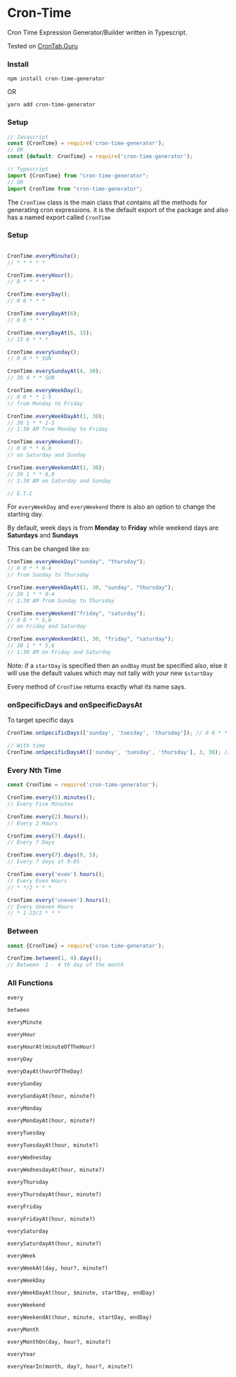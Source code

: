# Cron-Time

Cron Time Expression Generator/Builder written in Typescript.

Tested on [CronTab.Guru](https://crontab.guru)

### Install

```console
npm install cron-time-generator
```

OR

```console
yarn add cron-time-generator
```

### Setup

```javascript
// Javascript
const {CronTime} = require('cron-time-generator');
// OR 
const {default: CronTime} = require('cron-time-generator');

// Typescript
import {CronTime} from "cron-time-generator";
// OR
import CronTime from "cron-time-generator";
```

The `CronTime` class is the main class that contains all the methods for generating cron expressions.
it is the default export of the package and also has a named export called `CronTime`

### Setup

```javascript

CronTime.everyMinute();
// * * * * *

CronTime.everyHour();
// 0 * * * *

CronTime.everyDay();
// 0 0 * * *

CronTime.everyDayAt(6);
// 0 6 * * *

CronTime.everyDayAt(6, 15);
// 15 6 * * *

CronTime.everySunday();
// 0 0 * * SUN

CronTime.everySundayAt(4, 30);
// 30 4 * * SUN

CronTime.everyWeekDay();
// 0 0 * * 1-5
// from Monday to Friday

CronTime.everyWeekDayAt(1, 30);
// 30 1 * * 1-5
// 1:30 AM from Monday to Friday

CronTime.everyWeekend();
// 0 0 * * 6,0
// on Saturday and Sunday

CronTime.everyWeekendAt(1, 30);
// 30 1 * * 6,0
// 1:30 AM on Saturday and Sunday

// E.T.C

```

For `everyWeekDay` and `everyWeekend` there is also an option to change the starting day.

By default, week days is from **Monday** to **Friday** while weekend days are **Saturdays** and **Sundays**

This can be changed like so:

```javascript
CronTime.everyWeekDay("sunday", "thursday");
// 0 0 * * 0-4
// from Sunday to Thursday

CronTime.everyWeekDayAt(1, 30, "sunday", "thursday");
// 30 1 * * 0-4
// 1:30 AM from Sunday to Thursday

CronTime.everyWeekend("friday", "saturday");
// 0 0 * * 5,6
// on Friday and Saturday

CronTime.everyWeekendAt(1, 30, "friday", "saturday");
// 30 1 * * 5,6
// 1:30 AM on Friday and Saturday
```

Note: if a `startDay` is specified then an `endDay` must be specified also, else it will use the default values which
may not tally with your new `$startDay`

Every method of `CronTime` returns exactly what its name says.

### onSpecificDays and onSpecificDaysAt

To target specific days

```javascript
CronTime.onSpecificDays(['sunday', 'tuesday', 'thursday']); // 0 0 * * 0,2,4

// With time 
CronTime.onSpecificDaysAt(['sunday', 'tuesday', 'thursday'], 3, 30); // 0 0 * * 0,2,4
```

### Every Nth Time

```javascript
const CronTime = require('cron-time-generator');

CronTime.every(5).minutes();
// Every Five Minutes

CronTime.every(2).hours();
// Every 2 Hours

CronTime.every(7).days();
// Every 7 Days

CronTime.every(7).days(9, 5);
// Every 7 days at 9:05

CronTime.every('even').hours();
// Every Even Hours
// * */2 * * *

CronTime.every('uneven').hours();
// Every Uneven Hours
// * 1-23/2 * * *
```

### Between

```javascript
const {CronTime} = require('cron-time-generator');

CronTime.between(1, 4).days();
// Between  1 - 4 th day of the month 
```

### All Functions

`every`

`between`

`everyMinute`

`everyHour`

`everyHourAt(minuteOfTheHour)`

`everyDay`

`everyDayAt(hourOfTheDay)`

`everySunday`

`everySundayAt(hour, minute?)`

`everyMonday`

`everyMondayAt(hour, minute?)`

`everyTuesday`

`everyTuesdayAt(hour, minute?)`

`everyWednesday`

`everyWednesdayAt(hour, minute?)`

`everyThursday`

`everyThursdayAt(hour, minute?)`

`everyFriday`

`everyFridayAt(hour, minute?)`

`everySaturday`

`everySaturdayAt(hour, minute?)`

`everyWeek`

`everyWeekAt(day, hour?, minute?)`

`everyWeekDay`

`everyWeekDayAt(hour, $minute, startDay, endDay)`

`everyWeekend`

`everyWeekendAt(hour, minute, startDay, endDay)`

`everyMonth`

`everyMonthOn(day, hour?, minute?)`

`everyYear`

`everyYearIn(month, day?, hour?, minute?)`

